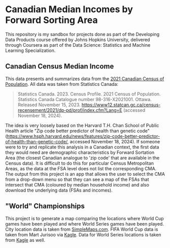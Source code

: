 # Canadian Median Incomes by Forward Sorting Area

This repository is my sandbox for projects done as part of the Developing Data Products course offered by Johns Hopkins University, delivered through Coursera as part of the Data Science: Statistics and Machine Learning Specialization.

## Canadian Census Median Income

This data presents and summarizes data from the [2021 Canadian Census of Population](https://www12.statcan.gc.ca/census-recensement/index-eng.cfm). All data was taken from Statistics Canada:

> Statistics Canada. 2023. Census Profile. 2021 Census of Population. Statistics Canada Catalogue number 98-316-X2021001. Ottawa. Released November 15, 2023. https://www12.statcan.gc.ca/census-recensement/2021/dp-pd/prof/index.cfm?Lang=E (accessed November 18, 2024).

The idea is very loosely based on the Harvard T.H. Chan School of Public Health article "Zip code better predictor of health than genetic code" (https://www.hsph.harvard.edu/news/features/zip-code-better-predictor-of-health-than-genetic-code/, accessed November 18, 2024). If someone were to try and replicate this analysis in a Canadian context, the first data they would need are demographic characteristics by Forward Sortation Area (the closest Canadian analogue to 'zip code' that are available in the Census data). It is difficult to do this for particular Census Metropolitan Areas, as the data at the FSA level does not list the corresponding CMA. The output from this project is an app that allows the user to select the CMA from a drop-down menu so that they can see a map of the FSAs that intersect that CMA (coloured by median household income) and also download the underlying data (FSAs and incomes).

## "World" Championships

This project is to generate a map comparing the locations where World Cup games have been played and where World Series games have been played. City location data is taken from [SimpleMaps.com](https://simplemaps.com/data/world-cities). FIFA World Cup data is taken from Mart Jurisoo via [Kagle](https://www.kaggle.com/datasets/martj42/international-football-results-from-1872-to-2017). Data for World Series locations is taken from [Kagle](https://www.kaggle.com/datasets/thedevastator/world-series-winners-and-losers/data) as well.
